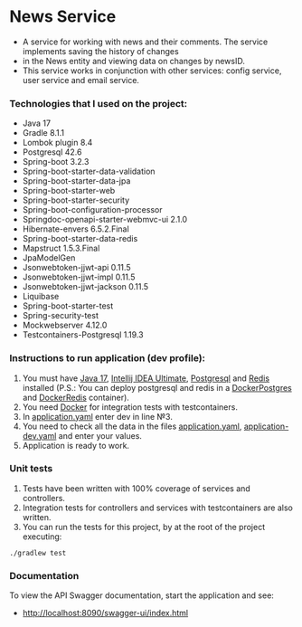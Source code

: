 # News Service

* A service for working with news and their comments. The service implements saving the history of changes 
* in the News entity and viewing data on changes by newsID.
* This service works in conjunction with other services: config service, user service and email service.

### Technologies that I used on the project:

* Java 17
* Gradle 8.1.1
* Lombok plugin 8.4
* Postgresql 42.6
* Spring-boot 3.2.3
* Spring-boot-starter-data-validation
* Spring-boot-starter-data-jpa
* Spring-boot-starter-web
* Spring-boot-starter-security
* Spring-boot-configuration-processor
* Springdoc-openapi-starter-webmvc-ui 2.1.0
* Hibernate-envers 6.5.2.Final
* Spring-boot-starter-data-redis
* Mapstruct 1.5.3.Final
* JpaModelGen
* Jsonwebtoken-jjwt-api 0.11.5
* Jsonwebtoken-jjwt-impl 0.11.5
* Jsonwebtoken-jjwt-jackson 0.11.5
* Liquibase
* Spring-boot-starter-test
* Spring-security-test
* Mockwebserver 4.12.0
* Testcontainers-Postgresql 1.19.3

### Instructions to run application (dev profile):

1. You must have [Java 17](https://www.oracle.com/java/technologies/javase/jdk17-archive-downloads.html),
   [Intellij IDEA Ultimate](https://www.jetbrains.com/idea/download/),
   [Postgresql](https://www.postgresql.org/download/) and [Redis](https://redis.io/) installed
   (P.S.: You can deploy postgresql and redis in a [DockerPostgres](https://hub.docker.com/_/postgres) and
   [DockerRedis](https://hub.docker.com/_/redis) container).
2. You need [Docker](https://www.docker.com/products/docker-desktop/) for integration tests with testcontainers.
3. In [application.yaml](news-service/src/main/resources/application.yml) enter dev in line №3.
4. You need to check all the data in the files [application.yaml](news-service/src/main/resources/application.yml),
   [application-dev.yaml](news-service/src/main/resources/application-dev.yml) and enter your values.
5. Application is ready to work.

### Unit tests

1. Tests have been written with 100% coverage of services and controllers.
2. Integration tests for controllers and services with testcontainers are also written.
3. You can run the tests for this project, by at the root of the project executing:

```
./gradlew test
```

### Documentation

To view the API Swagger documentation, start the application and see:

* [http://localhost:8090/swagger-ui/index.html](http://localhost:8090/swagger-ui/index.html)